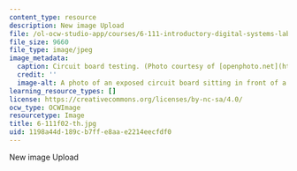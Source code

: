 ```yaml
---
content_type: resource
description: New image Upload
file: /ol-ocw-studio-app/courses/6-111-introductory-digital-systems-laboratory-fall-2002/1198a44d189cb7ffe8aae2214eecfdf0_6-111f02-th.jpg
file_size: 9660
file_type: image/jpeg
image_metadata:
  caption: Circuit board testing. (Photo courtesy of [openphoto.net](http://www.openphoto.net/).)
  credit: ''
  image-alt: A photo of an exposed circuit board sitting in front of a monitor.
learning_resource_types: []
license: https://creativecommons.org/licenses/by-nc-sa/4.0/
ocw_type: OCWImage
resourcetype: Image
title: 6-111f02-th.jpg
uid: 1198a44d-189c-b7ff-e8aa-e2214eecfdf0
---
```

New image Upload